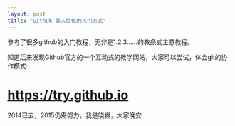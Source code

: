 ```yaml
---
layout: post
title: "Github 最人性化的入门方式"
---
```


参考了很多github的入门教程，无非是1.2.3……的教条式主意教程。

知道后来发现Github官方的一个互动式的教学网站，大家可以尝试，体会git的协作模式:

<h1><a href="https://try.github.io">https://try.github.io</a></h1>

2014已去，2015仍需努力，我是晓棚，大家晚安